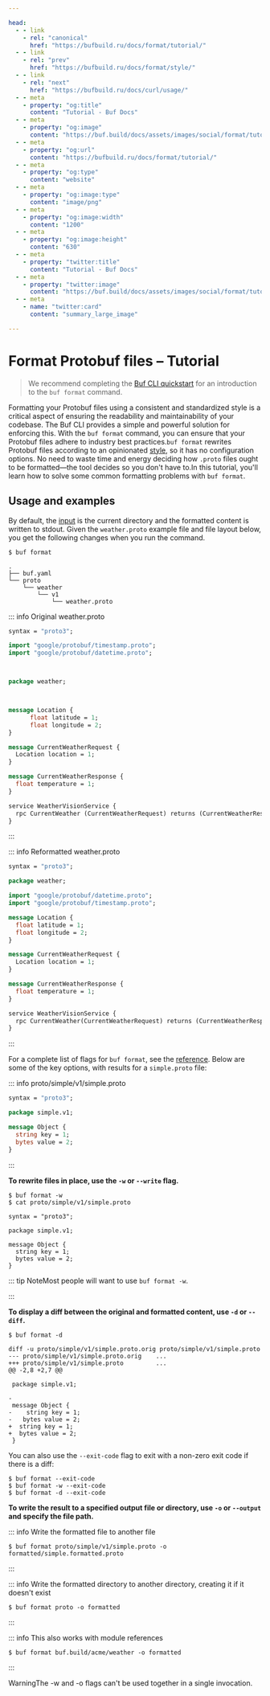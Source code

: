 ```yaml
---

head:
  - - link
    - rel: "canonical"
      href: "https://bufbuild.ru/docs/format/tutorial/"
  - - link
    - rel: "prev"
      href: "https://bufbuild.ru/docs/format/style/"
  - - link
    - rel: "next"
      href: "https://bufbuild.ru/docs/curl/usage/"
  - - meta
    - property: "og:title"
      content: "Tutorial - Buf Docs"
  - - meta
    - property: "og:image"
      content: "https://buf.build/docs/assets/images/social/format/tutorial.png"
  - - meta
    - property: "og:url"
      content: "https://bufbuild.ru/docs/format/tutorial/"
  - - meta
    - property: "og:type"
      content: "website"
  - - meta
    - property: "og:image:type"
      content: "image/png"
  - - meta
    - property: "og:image:width"
      content: "1200"
  - - meta
    - property: "og:image:height"
      content: "630"
  - - meta
    - property: "twitter:title"
      content: "Tutorial - Buf Docs"
  - - meta
    - property: "twitter:image"
      content: "https://buf.build/docs/assets/images/social/format/tutorial.png"
  - - meta
    - name: "twitter:card"
      content: "summary_large_image"

---
```


# Format Protobuf files – Tutorial

> We recommend completing the [Buf CLI quickstart](../../cli/quickstart/) for an introduction to the `buf format` command.

Formatting your Protobuf files using a consistent and standardized style is a critical aspect of ensuring the readability and maintainability of your codebase. The Buf CLI provides a simple and powerful solution for enforcing this. With the `buf format` command, you can ensure that your Protobuf files adhere to industry best practices.`buf format` rewrites Protobuf files according to an opinionated [style](../style/), so it has no configuration options. No need to waste time and energy deciding how `.proto` files ought to be formatted—the tool decides so you don't have to.In this tutorial, you'll learn how to solve some common formatting problems with `buf format`.

## Usage and examples

By default, the [input](../../reference/inputs/) is the current directory and the formatted content is written to stdout. Given the `weather.proto` example file and file layout below, you get the following changes when you run the command.

```console
$ buf format
```

```text
.
├── buf.yaml
└── proto
    └── weather
        └── v1
            └── weather.proto
```

::: info Original weather.proto

```protobuf
syntax = "proto3";

import "google/protobuf/timestamp.proto";
import "google/protobuf/datetime.proto";



package weather;



message Location {
      float latitude = 1;
      float longitude = 2;
}

message CurrentWeatherRequest {
  Location location = 1;
}

message CurrentWeatherResponse {
  float temperature = 1;
}

service WeatherVisionService {
  rpc CurrentWeather (CurrentWeatherRequest) returns (CurrentWeatherResponse);
}
```

:::

::: info Reformatted weather.proto

```protobuf
syntax = "proto3";

package weather;

import "google/protobuf/datetime.proto";
import "google/protobuf/timestamp.proto";

message Location {
  float latitude = 1;
  float longitude = 2;
}

message CurrentWeatherRequest {
  Location location = 1;
}

message CurrentWeatherResponse {
  float temperature = 1;
}

service WeatherVisionService {
  rpc CurrentWeather(CurrentWeatherRequest) returns (CurrentWeatherResponse);
}
```

:::

For a complete list of flags for `buf format`, see the [reference](../../reference/cli/buf/format/). Below are some of the key options, with results for a `simple.proto` file:

::: info proto/simple/v1/simple.proto

```proto
syntax = "proto3";

package simple.v1;

message Object {
  string key = 1;
  bytes value = 2;
}
```

:::

**To rewrite files in place, use the `-w` or `--write` flag.**

```console
$ buf format -w
$ cat proto/simple/v1/simple.proto

syntax = "proto3";

package simple.v1;

message Object {
  string key = 1;
  bytes value = 2;
}
```

::: tip NoteMost people will want to use `buf format -w`.

:::

**To display a diff between the original and formatted content, use `-d` or `--diff`.**

```console
$ buf format -d

diff -u proto/simple/v1/simple.proto.orig proto/simple/v1/simple.proto
--- proto/simple/v1/simple.proto.orig    ...
+++ proto/simple/v1/simple.proto         ...
@@ -2,8 +2,7 @@

 package simple.v1;

-
 message Object {
-    string key = 1;
-   bytes value = 2;
+  string key = 1;
+  bytes value = 2;
 }
```

You can also use the `--exit-code` flag to exit with a non-zero exit code if there is a diff:

```console
$ buf format --exit-code
$ buf format -w --exit-code
$ buf format -d --exit-code
```

**To write the result to a specified output file or directory, use `-o` or `--output` and specify the file path.**

::: info Write the formatted file to another file

```console
$ buf format proto/simple/v1/simple.proto -o formatted/simple.formatted.proto
```

:::

::: info Write the formatted directory to another directory, creating it if it doesn't exist

```console
$ buf format proto -o formatted
```

:::

::: info This also works with module references

```console
$ buf format buf.build/acme/weather -o formatted
```

:::

WarningThe -w and -o flags can't be used together in a single invocation.
